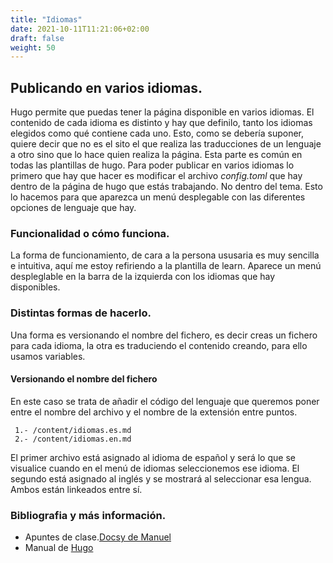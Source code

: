 ```yaml
---
title: "Idiomas"
date: 2021-10-11T11:21:06+02:00
draft: false
weight: 50
---
```


## Publicando en varios idiomas.

Hugo permite que puedas tener la página disponible en varios idiomas. El contenido de cada idioma es distinto y hay que definilo, tanto los idiomas elegidos como qué contiene cada uno. Esto, como se debería suponer, quiere decir que no es el sito el que realiza las traducciones de un lenguaje a otro sino que lo hace quien realiza la página. Esta parte es común en todas las plantillas de hugo. 
Para poder publicar en varios idiomas lo primero que hay que hacer es modificar el archivo *config.toml* que hay dentro de la página de hugo que estás trabajando. No dentro del tema. Esto lo hacemos para que aparezca un menú desplegable con las diferentes opciones de lenguaje que hay. 

### Funcionalidad o cómo funciona.

La forma de funcionamiento, de cara a la persona ususaria es muy sencilla e intuitiva, aquí me estoy refiriendo a la plantilla de learn. Aparece un menú despleglable en la barra de la izquierda con los idiomas que hay disponibles. 
### Distintas formas de hacerlo.

Una forma es versionando el nombre del fichero, es decir creas un fichero para cada idioma, la otra es traduciendo el contenido creando, para ello usamos 
variables.

#### Versionando el nombre del fichero

En este caso se trata de añadir el código del lenguaje que queremos poner entre el nombre del archivo y el nombre de la extensión entre puntos.

     1.- /content/idiomas.es.md
     2.- /content/idiomas.en.md
El primer archivo está asignado al idioma de español y será lo que se visualice cuando en el menú de idiomas seleccionemos ese idioma. El segundo está asignado al inglés y se mostrará al seleccionar esa lengua. Ambos están linkeados entre sí. 

### Bibliografia y más información.

* Apuntes de clase.[Docsy de Manuel](https://malejandror.github.io/staticSite/es/docs/teoria/multilenguaje/)
* Manual de [Hugo](https://gohugo.io/content-management/multilingual/)
